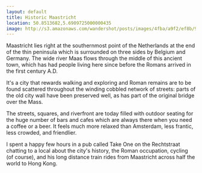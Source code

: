 ```yaml
---
layout: default
title: Historic Maastricht
location: 50.8513682,5.6909725000000435
image: http://s3.amazonaws.com/wandershot/posts/images/4fba/a9f2/ef8b/9700/0300/0102/original/2012-05-20-maastricht.jpg?1337633266
---
```

Maastricht lies right at the southernmost point of the Netherlands at the end of the thin peninsula which is surrounded on three sides by Belgium and Germany. The wide river Maas flows through the middle of this ancient town, which has had people living here since before the Romans arrived in the first century A.D.

It's a city that rewards walking and exploring and Roman remains are to be found scattered throughout the winding cobbled network of streets: parts of the old city wall have been preserved well, as has part of the original bridge over the Mass.

The streets, squares, and riverfront are today filled with outdoor seating for the huge number of bars and cafes which are always there when you need a coffee or a beer. It feels much more relaxed than Amsterdam, less frantic, less crowded, and friendlier.

I spent a happy few hours in a pub called Take One on the Rechtstraat chatting to a local about the city's history, the Roman occupation, cycling (of course), and his long distance train rides from Maastricht across half the world to Hong Kong.

